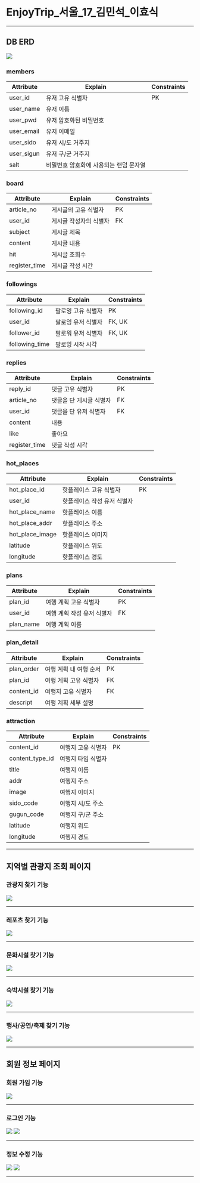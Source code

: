 # EnjoyTrip_서울_17_김민석_이효식

---
## DB ERD
![](img/DB_ERD.png)

### members
| Attribute  | Explain               | Constraints |
|------------|-----------------------|-------------|
| user_id    | 유저 고유 식별자             | PK          |
| user_name  | 유저 이름                 |             |
| user_pwd   | 유저 암호화된 비밀번호          |             |
| user_email | 유저 이메일                |             |
| user_sido  | 유저 시/도 거주지            |             |
| user_sigun | 유저 구/군 거주지            |             |
| salt       | 비밀번호 암호화에 사용되는 랜덤 문자열 |             |


### board
| Attribute     | Explain      | Constraints |
|---------------|--------------|-------------|
| article_no    | 게시글의 고유 식별자  | PK          |
| user_id       | 게시글 작성자의 식별자 | FK          |
| subject       | 게시글 제목       |             |
| content       | 게시글 내용       |             |
| hit           | 게시글 조회수      |             |
| register_time | 게시글 작성 시간    |             |





### followings
| Attribute      | Explain    | Constraints |
|----------------|------------|-------------|
| following_id   | 팔로잉 고유 식별자 | PK          |
| user_id        | 팔로잉 유저 식별자 | FK, UK      |
| follower_id    | 팔로워 유저 식별자 | FK, UK      |
| following_time | 팔로잉 시작 시각  |             |



### replies
| Attribute     | Explain       | Constraints |
|---------------|---------------|-------------|
| reply_id      | 댓글 고유 식별자     | PK          |
| article_no    | 댓글을 단 게시글 식별자 | FK          |
| user_id       | 댓글을 단 유저 식별자  | FK          |
| content       | 내용            |             |
| like          | 좋아요           |             |
| register_time | 댓글 작성 시각      |             |




### hot_places
| Attribute       | Explain         | Constraints |
|-----------------|-----------------|-------------|
| hot_place_id    | 핫플레이스 고유 식별자    | PK          |
| user_id         | 핫플레이스 작성 유저 식별자 |             |
| hot_place_name  | 핫플레이스 이름        |             |
| hot_place_addr  | 핫플레이스 주소        |             |
| hot_place_image | 핫플레이스 이미지       |             |
| latitude        | 핫플레이스 위도        |             |
| longitude       | 핫플레이스 경도        |             |



### plans
| Attribute       | Explain         | Constraints |
|-----------------|-----------------|-------------|
| plan_id         | 여행 계획 고유 식별자    | PK          |
| user_id         | 여행 계획 작성 유저 식별자 | FK          |
| plan_name       | 여행 계획 이름        |             |



### plan_detail
| Attribute  | Explain       | Constraints |
|------------|---------------|-------------|
| plan_order | 여행 계획 내 여행 순서 | PK          |
| plan_id    | 여행 계획 고유 식별자  | FK           |
| content_id | 여행지 고유 식별자     | FK           |
| descript   | 여행 계획 세부 설명   |             |




### attraction
| Attribute       | Explain    | Constraints |
|-----------------|------------|-------------|
| content_id      | 여행지 고유 식별자 | PK          |
| content_type_id | 여행지 타입 식별자 |             |
| title           | 여행지 이름     |             |
| addr            | 여행지 주소     |             |
| image           | 여행지 이미지    |             |
| sido_code       | 여행지 시/도 주소 |             |
| gugun_code      | 여행지 구/군 주소 |             |
| latitude        | 여행지 위도     |             |
| longitude       | 여행지 경도     |             |





---
## 지역별 관광지 조회 페이지



### 관광지 찾기 기능

![](img/관광지_관광.png)

---

### 레포츠 찾기 기능

![](img/관광지_레포츠.png)

---

### 문화시설 찾기 기능

![](img/관광지_문화.png)

---

### 숙박시설 찾기 기능

![](img/관광지_숙박.png)

---

### 행사/공연/축제 찾기 기능

![](img/관광지_축제.png)

---

## 회원 정보 페이지

### 회원 가입 기능

![](img/회원가입.png)

---

### 로그인 기능

![](img/로그인.png)
![](img/로그인완료.png)

---

### 정보 수정 기능

![](img/정보수정_비밀번호.png)
![](img/정보수정.png)

---
